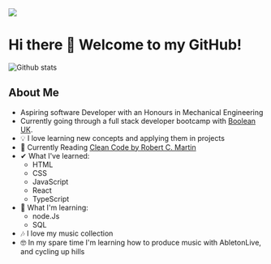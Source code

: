<a href="https://www.linkedin.com/in/duncanmagill/">
     <img src="https://upload.wikimedia.org/wikipedia/commons/e/e9/Linkedin_icon.svg"></img>
<a/>

# Hi there 👋 Welcome to my GitHub! 

![Github stats](https://github-readme-stats.vercel.app/api?username=duncan0801&theme=highcontrast&show_icons=true&count_private=true)

## About Me

* Aspiring software Developer with an Honours in Mechanical Engineering
* Currently going through a full stack developer bootcamp with [Boolean UK](https://boolean.co.uk/).
* 💡 I love learning new concepts and applying them in projects 
* 📕 Currently Reading [Clean Code by Robert C. Martin](https://www.goodreads.com/book/show/3735293-clean-code)
* ✔ What I've learned:
     - HTML
     - CSS
     - JavaScript
     - React
     - TypeScript
* 🤔 What I'm learning: 
     - node.Js
     - SQL
* 🎶 I love my music collection
* 🤓 In my spare time I'm learning how to produce music with AbletonLive, and cycling up hills 



<!--
**duncan0801/duncan0801** is a ✨ _special_ ✨ repository because its `README.md` (this file) appears on your GitHub profile.

Here are some ideas to get you started:

- 🔭 I’m currently working on ...
- 🌱 I’m currently learning ...
- 👯 I’m looking to collaborate on ...
- 🤔 I’m looking for help with ...
- 💬 Ask me about ...
- 📫 How to reach me: ...
- 😄 Pronouns: ...
- ⚡ Fun fact: ...
-->
